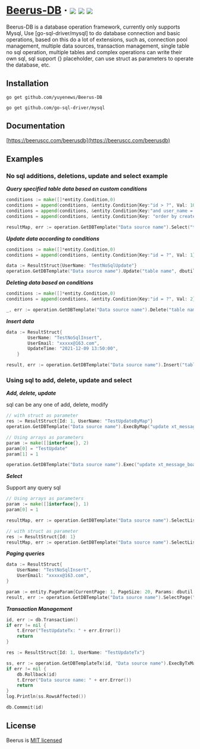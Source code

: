 <h1> 
    <a href="https://beeruscc.com">Beerus-DB</a> ·
    <img src="https://img.shields.io/badge/licenes-MIT-brightgreen.svg"/> 
    <img src="https://img.shields.io/badge/golang-1.17.3-brightgreen.svg"/> 
    <img src="https://img.shields.io/badge/release-tags-brightgreen.svg"/>
</h1>

Beerus-DB is a database operation framework, currently only supports Mysql,
Use [go-sql-driver/mysql] to do database connection and basic operations, 
based on this do a lot of extensions, such as, connection pool management, 
multiple data sources, transaction management, single table no sql operation, 
multiple tables and complex operations can write their own sql, sql support {} placeholder, 
can use struct as parameters to operate the database, etc.

## Installation

```shell
go get github.com/yuyenews/Beerus-DB

go get github.com/go-sql-driver/mysql
```

## Documentation

[https://beeruscc.com/beerusdb](https://beeruscc.com/beerusdb)

## Examples

###  No sql additions, deletions, update and select example

***Query specified table data based on custom conditions***
```go
conditions := make([]*entity.Condition,0)
conditions = append(conditions, &entity.Condition{Key:"id > ?", Val: 10})
conditions = append(conditions, &entity.Condition{Key:"and user_name = ?", Val: "bee"})
conditions = append(conditions, &entity.Condition{Key: "order by create_time desc", Val: entity.NotWhere})

resultMap, err := operation.GetDBTemplate("Data source name").Select("table name", conditions)
```

***Update data according to conditions***

```go
conditions := make([]*entity.Condition,0)
conditions = append(conditions, &entity.Condition{Key:"id = ?", Val: 1})

data := ResultStruct{UserName: "TestNoSqlUpdate"}
operation.GetDBTemplate("Data source name").Update("table name", dbutil.StructToMapIgnore(&data, data, true), conditions)

```

***Deleting data based on conditions***
```go
conditions := make([]*entity.Condition,0)
conditions = append(conditions, &entity.Condition{Key:"id = ?", Val: 2})

_, err := operation.GetDBTemplate("Data source name").Delete("table name", conditions)
```

***Insert data***

```go
data := ResultStruct{
		UserName: "TestNoSqlInsert",
		UserEmail: "xxxxx@163.com",
		UpdateTime: "2021-12-09 13:50:00",
	}

result, err := operation.GetDBTemplate("Data source name").Insert("table name", dbutil.StructToMapIgnore(&data, data, true))

```

### Using sql to add, delete, update and select

***Add, delete, update***

sql can be any one of add, delete, modify
```go
// with struct as parameter
res := ResultStruct{Id: 1, UserName: "TestUpdateByMap"}
operation.GetDBTemplate("Data source name").ExecByMap("update xt_message_board set user_name = {user_name} where id = {id}", dbutil.StructToMap(&res, res))

// Using arrays as parameters
param := make([]interface{}, 2)
param[0] = "TestUpdate"
param[1] = 1

operation.GetDBTemplate("Data source name").Exec("update xt_message_board set user_name = ? where id = ?", param)

```

***Select***

Support any query sql
```go
// Using arrays as parameters
param := make([]interface{}, 1)
param[0] = 1

resultMap, err := operation.GetDBTemplate("Data source name").SelectList("select * from xt_message_board where id = ?", param)

// with struct as parameter
res := ResultStruct{Id: 1}
resultMap, err := operation.GetDBTemplate("Data source name").SelectListByMap("select * from xt_message_board where id < {id}", dbutil.StructToMap(&res, res))
```

***Paging queries***

```go
data := ResultStruct{
    UserName: "TestNoSqlInsert",
    UserEmail: "xxxxx@163.com",
}

param := entity.PageParam{CurrentPage: 1, PageSize: 20, Params: dbutil.StructToMap(&data, data)}
result, err := operation.GetDBTemplate("Data source name").SelectPage("select * from xt_message_board where user_name = {user_name} and user_email = {user_email}", param)
```

***Transaction Management***

```go
id, err := db.Transaction()
if err != nil {
    t.Error("TestUpdateTx: " + err.Error())
    return
}

res := ResultStruct{Id: 1, UserName: "TestUpdateTx"}

ss, err := operation.GetDBTemplateTx(id, "Data source name").ExecByTxMap("update xt_message_board set user_name = {user_name} where id = {id}", dbutil.StructToMap(&res, res))
if err != nil {
    db.Rollback(id)
    t.Error("Data source name: " + err.Error())
    return
}
log.Println(ss.RowsAffected())

db.Commmit(id)
```

## License

Beerus is [MIT licensed](https://github.com/yuyenews/Beerus-DB/blob/master/LICENSE)
